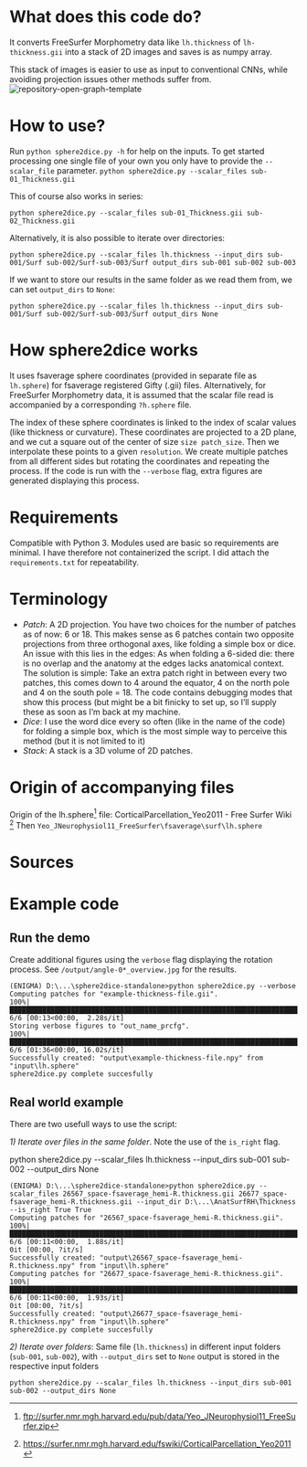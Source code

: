 # What does this code do?

It converts FreeSurfer Morphometry data like `lh.thickness` of `lh-thickness.gii` into a stack of 2D images and saves is as numpy array.

This stack of images is easier to use as input to conventional CNNs, while avoiding projection issues other methods suffer from.
![repository-open-graph-template](https://user-images.githubusercontent.com/38399483/158713220-cde45111-8d71-4e09-8c55-6516e6749ba8.png)
# How to use?

Run `python sphere2dice.py -h` for help on the inputs.
To get started processing one single file of your own you only have to provide the `--scalar_file` parameter.
`python sphere2dice.py --scalar_files sub-01_Thickness.gii `

This of course also works in series:

`python sphere2dice.py --scalar_files sub-01_Thickness.gii sub-02_Thickness.gii` 

Alternatively, it is also possible to iterate over directories:

`python sphere2dice.py --scalar_files lh.thickness --input_dirs sub-001/Surf sub-002/Surf-sub-003/Surf output_dirs sub-001 sub-002 sub-003`

If we want to store our results in the same folder as we read them from, we can set `output_dirs` to `None`:

`python sphere2dice.py --scalar_files lh.thickness --input_dirs sub-001/Surf sub-002/Surf-sub-003/Surf output_dirs None`

# How sphere2dice works
It uses fsaverage sphere coordinates (provided in separate file as `lh.sphere`) for fsaverage registered Gifty (.gii) files. Alternatively, for FreeSurfer Morphometry data, it is assumed that the scalar file read is accompanied by a corresponding `?h.sphere` file.

The index of these sphere coordinates is linked to the index of scalar values (like thickness or curvature).
These coordinates are projected to a 2D plane, and we cut a square out of the center of size `size patch_size`.
Then we interpolate these points to a given `resolution`. 
We create multiple patches from all different sides but rotating the coordinates and repeating the process.
If the code is run with the `--verbose` flag, extra figures are generated displaying this process.

# Requirements
Compatible with Python 3. 
Modules used are basic so requirements are minimal.
I have therefore not containerized the script.
I did attach the `requirements.txt` for repeatability. 

# Terminology
* *Patch*: A 2D projection. You have two choices for the number of patches as of now: 6 or 18. This makes sense as 6 patches contain two opposite projections from three orthogonal axes, like folding a simple box or dice. 
  An issue with this lies in the edges: As when folding a 6-sided die: there is no overlap and the anatomy at the edges lacks anatomical context. The solution is simple: Take an extra patch right in between every two patches, this comes down to 4 around the equator, 4 on the north pole and 4 on the south pole = 18.
  The code contains debugging modes that show this process (but might be a bit finicky to set up, so I’ll supply these as soon as I’m back at my machine.
* *Dice*: I use the word dice every so often (like in the name of the code) for folding a simple box, which is the most simple way to perceive this method (but it is not limited to it)
* *Stack*: A stack is a 3D volume of 2D patches. 

# Origin of accompanying files
Origin of the lh.sphere[^1] file: CorticalParcellation_Yeo2011 - Free Surfer Wiki [^2]
Then `Yeo_JNeurophysiol11_FreeSurfer\fsaverage\surf\lh.sphere`

# Sources
[^1]: ftp://surfer.nmr.mgh.harvard.edu/pub/data/Yeo_JNeurophysiol11_FreeSurfer.zip
[^2]: https://surfer.nmr.mgh.harvard.edu/fswiki/CorticalParcellation_Yeo2011

# Example code

## Run the demo
Create additional figures using the `verbose` flag displaying the rotation process.
See `/output/angle-0*_overview.jpg` for the results.

    (ENIGMA) D:\...\sphere2dice-standalone>python sphere2dice.py --verbose
    Computing patches for "example-thickness-file.gii".
    100%|████████████████████████████████████████████████████████████████████████████| 6/6 [00:13<00:00,  2.28s/it]
    Storing verbose figures to "out_name_prcfg".
    100%|████████████████████████████████████████████████████████████████████████████| 6/6 [01:36<00:00, 16.02s/it]
    Successfully created: "output\example-thickness-file.npy" from "input\lh.sphere"
    sphere2dice.py complete succesfully

## Real world example

There are two usefull ways to use the script:

*1) Iterate over files in the same folder*. Note the use of the `is_right` flag.

python shere2dice.py --scalar_files lh.thickness --input_dirs sub-001 sub-002 --output_dirs None

    (ENIGMA) D:\...\sphere2dice-standalone>python sphere2dice.py --scalar_files 26567_space-fsaverage_hemi-R.thickness.gii 26677_space-fsaverage_hemi-R.thickness.gii --input_dir D:\...\AnatSurfRH\Thickness --is_right True True
    Computing patches for "26567_space-fsaverage_hemi-R.thickness.gii".
    100%|████████████████████████████████████████████████████████████████████████████| 6/6 [00:11<00:00,  1.88s/it]
    0it [00:00, ?it/s]
    Successfully created: "output\26567_space-fsaverage_hemi-R.thickness.npy" from "input\lh.sphere"
    Computing patches for "26677_space-fsaverage_hemi-R.thickness.gii".
    100%|████████████████████████████████████████████████████████████████████████████| 6/6 [00:11<00:00,  1.93s/it]
    0it [00:00, ?it/s]
    Successfully created: "output\26677_space-fsaverage_hemi-R.thickness.npy" from "input\lh.sphere"
    sphere2dice.py complete succesfully

*2) Iterate over folders*: Same file (`lh.thickness`) in different input folders (`sub-001`,  `sub-002`), with `--output_dirs` set to `None`  output is stored in the respective input folders

```
python shere2dice.py --scalar_files lh.thickness --input_dirs sub-001 sub-002 --output_dirs None
```

